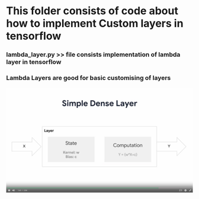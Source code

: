 # This folder consists of code about how to implement Custom layers in tensorflow

### lambda_layer.py >> file consists implementation of lambda layer in tensorflow
### Lambda Layers are good for basic customising of layers
<img src ="customlayer.png" alt="customlayer">